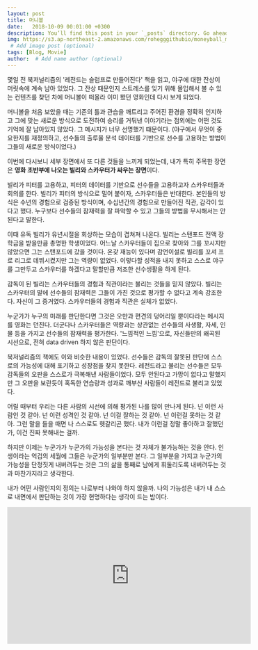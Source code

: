 ```yaml
---
layout: post
title: 머니볼
date:   2018-10-09 00:01:00 +0300
description: You’ll find this post in your `_posts` directory. Go ahead and edit it and re-build the site to see your changes. # Add post description (optional)
img: https://s3.ap-northeast-2.amazonaws.com/rohegggithubio/moneyball_main.jpeg
 # Add image post (optional)
tags: [Blog, Movie]
author:  # Add name author (optional)
---
```

몇일 전 북저널리즘의 '레전드는 슬럼프로 만들어진다' 책을 읽고, 야구에 대한 잔상이 머릿속에 계속 남아 있었다. 그 잔상 때문인지 스트레스를 잊기 위해 몰입해서 볼 수 있는 컨텐츠를 찾던 차에 머니볼이 떠올라 이미 봤던 영화인데 다시 보게 되었다. 

머니볼을 처음 보았을 때는 기존의 틀과 관습을 깨트리고 주어진 환경을 정확히 인지하고 그에 맞는 새로운 방식으로 도전하여 승리를 거둬낸 이야기라는 점외에는 어떤 것도 기억에 잘 남아있지 않았다. 그 메시지가 너무 선명했기 떄문이다. (야구에서 무엇이 중요한지를 재정의하고, 선수들의 출루율 분석 데이터를 기반으로 선수를 고용하는 방법이 그들의 새로운 방식이었다.) 

이번에 다시보니 세부 장면에서 또 다른 것들을 느끼게 되었는데, 내가 특히 주목한 장면은 <b>영화 초반부에 나오는 빌리와 스카우터가 싸우는 장면</b>이다.

빌리가 피터를 고용하고, 피터의 데이터를 기반으로 선수들을 고용하고자 스카우터들과 회의를 한다. 빌리가 피터의 방식으로 밀어 붙이자, 스카우터들은 반대한다. 본인들의 방식은 수년의 경험으로 검증된 방식이며, 수십년간의 경험으로 만들어진 직관, 감각이 있다고 했다. 누구보다 선수들의 잠재력을 잘 파악할 수 있고 그들의 방법을 무시해서는 안된다고 말한다. 

이때 유독 빌리가 유년시절을 회상하는 모습이 겹쳐져 나온다. 빌리는 스탠포드 전액 장학금을 받을만큼 총명한 학생이었다. 어느날 스카우터들이 집으로 찾아와 그를 꼬시지만 않았으면 그는 스탠포드에 갔을 것이다. 온갖 재능이 있다며 감언이설로 빌리를 꼬셔 프로 리그로 데뷔시켰지만 그는 역량이 없었다. 이렇다할 성적을 내지 못하고 스스로 야구를 그만두고 스카우터를 하겠다고 말할만큼 저조한 선수생활을 하게 된다. 

감독이 된 빌리는 스카우터들의 경험과 직관이라는 불리는 것들을 믿지 않았다. 빌리는 스카우터의 말에 선수들의 잠재력은 그들이 가진 것으로 평가할 수 없다고 계속 강조한다. 자신이 그 증거였다. 스카우터들의 경험과 직관은 실체가 없었다. 

누군가가 누구의 미래를 판단한다면 그것은 오만과 편견의 덩어리일 뿐이다라는 메시지를 영화는 던진다. 더군다나 스카우터들은 역량과는 상관없는 선수들의 사생활, 자세, 인물 등을 가지고 선수들의 잠재력을 평가한다. '느낌적인 느낌'으로, 자신들만의 왜곡된 시선으로, 전혀 data driven 하지 않은 판단이다. 

북저널리즘의 책에도 이와 비슷한 내용이 있었다. 선수들은 감독의 잘못된 판단에 스스로의 가능성에 대해 포기하고 성장점을 찾지 못한다. 레전드라고 불리는 선수들은 모두 감독들의 오판을 스스로가 극복해낸 사람들이었다. 모두 안된다고 가망이 없다고 말했지만 그 오판을 보란듯이 혹독한 연습량과 성과로 깨부신 사람들이 레전드로 불리고 있었다.

어릴 때부터 우리는 다른 사람의 시선에 의해 평가된 나를 많이 만나게 된다. 넌 이런 사람인 것 같아. 넌 이런 성격인 것 같아. 넌 이걸 잘하는 것 같아. 넌 이런걸 못하는 것 같아. 
그런 말을 들을 때면 나 스스로도 헷갈리곤 했다. 내가 이런걸 정말 좋아하고 잘했던가, 이건 진짜 못해내는 걸까. 

하지만 이제는 누군가가 누군가의 가능성을 본다는 것 자체가 불가능하는 것을 안다. 인생이라는 억겁의 세월에 그들은 누군가의 일부분만 본다. 그 일부분을 가지고 누군가의 가능성을 단정짓게 내버려두는 것은 그의 삶을 통째로 남에게 휘둘리도록 내버려두는 것과 마찬가지라고 생각한다. 

내가 어떤 사람인지의 정의는 나로부터 나와야 하지 않을까. 나의 가능성은 내가 내 스스로 내면에서 판단하는 것이 가장 현명하다는 생각이 드는 밤이다. 

<p align="center"><iframe width="560" height="315" src="https://www.youtube.com/embed/ugN5aD5p2NU" frameborder="0" allow="autoplay; encrypted-media" allowfullscreen></iframe></p>







